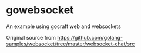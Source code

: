 # gowebsocket
An example using gocraft web and websockets

Original source from https://github.com/golang-samples/websocket/tree/master/websocket-chat/src
